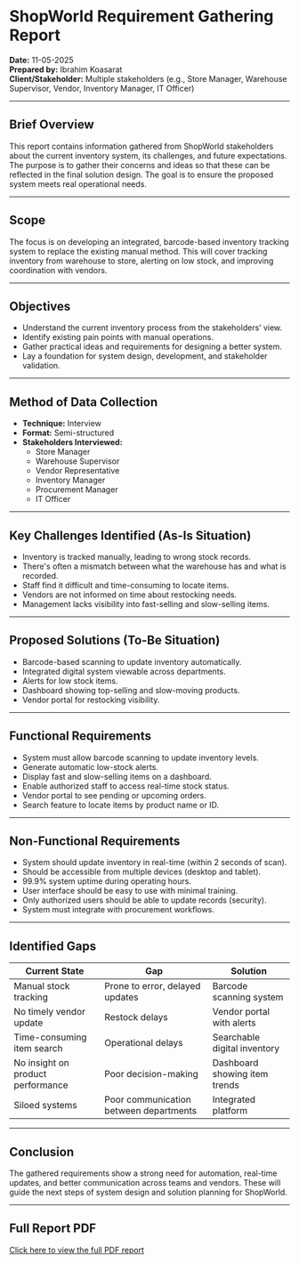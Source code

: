 # ShopWorld Requirement Gathering Report

**Date:** 11-05-2025  
**Prepared by:** Ibrahim Koasarat  
**Client/Stakeholder:** Multiple stakeholders (e.g., Store Manager, Warehouse Supervisor, Vendor, Inventory Manager, IT Officer)

---

## Brief Overview

This report contains information gathered from ShopWorld stakeholders about the current inventory system, its challenges, and future expectations. The purpose is to gather their concerns and ideas so that these can be reflected in the final solution design. The goal is to ensure the proposed system meets real operational needs.

---

## Scope

The focus is on developing an integrated, barcode-based inventory tracking system to replace the existing manual method. This will cover tracking inventory from warehouse to store, alerting on low stock, and improving coordination with vendors.

---

## Objectives

- Understand the current inventory process from the stakeholders’ view.
- Identify existing pain points with manual operations.
- Gather practical ideas and requirements for designing a better system.
- Lay a foundation for system design, development, and stakeholder validation.

---

## Method of Data Collection

- **Technique:** Interview  
- **Format:** Semi-structured  
- **Stakeholders Interviewed:**  
  - Store Manager  
  - Warehouse Supervisor  
  - Vendor Representative  
  - Inventory Manager  
  - Procurement Manager  
  - IT Officer  

---

## Key Challenges Identified (As-Is Situation)

- Inventory is tracked manually, leading to wrong stock records.
- There's often a mismatch between what the warehouse has and what is recorded.
- Staff find it difficult and time-consuming to locate items.
- Vendors are not informed on time about restocking needs.
- Management lacks visibility into fast-selling and slow-selling items.

---

## Proposed Solutions (To-Be Situation)

- Barcode-based scanning to update inventory automatically.
- Integrated digital system viewable across departments.
- Alerts for low stock items.
- Dashboard showing top-selling and slow-moving products.
- Vendor portal for restocking visibility.

---

## Functional Requirements

- System must allow barcode scanning to update inventory levels.
- Generate automatic low-stock alerts.
- Display fast and slow-selling items on a dashboard.
- Enable authorized staff to access real-time stock status.
- Vendor portal to see pending or upcoming orders.
- Search feature to locate items by product name or ID.

---

## Non-Functional Requirements

- System should update inventory in real-time (within 2 seconds of scan).
- Should be accessible from multiple devices (desktop and tablet).
- 99.9% system uptime during operating hours.
- User interface should be easy to use with minimal training.
- Only authorized users should be able to update records (security).
- System must integrate with procurement workflows.

---

## Identified Gaps

| Current State | Gap | Solution |
|---------------|-----|----------|
| Manual stock tracking | Prone to error, delayed updates | Barcode scanning system |
| No timely vendor update | Restock delays | Vendor portal with alerts |
| Time-consuming item search | Operational delays | Searchable digital inventory |
| No insight on product performance | Poor decision-making | Dashboard showing item trends |
| Siloed systems | Poor communication between departments | Integrated platform |

---

## Conclusion

The gathered requirements show a strong need for automation, real-time updates, and better communication across teams and vendors. These will guide the next steps of system design and solution planning for ShopWorld.

---

## Full Report PDF

[Click here to view the full PDF report](INSERT-YOUR-PDF-LINK-HERE)

